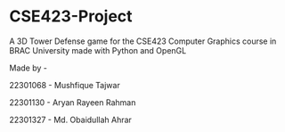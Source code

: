 ﻿# CSE423-Project
A 3D Tower Defense game for the CSE423 Computer Graphics course in BRAC University made with Python and OpenGL


Made by -

22301068 - Mushfique Tajwar

22301130 - Aryan Rayeen Rahman

22301327 - Md. Obaidullah Ahrar
